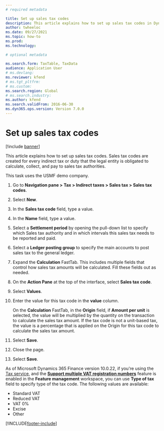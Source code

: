 ```yaml
--- 
# required metadata 
 
title: Set up sales tax codes
description: This article explains how to set up sales tax codes in Dynamics 365 Finance. 
author: twheeloc
ms.date: 09/27/2021
ms.topic: how-to 
ms.prod:  
ms.technology:  
 
# optional metadata 
 
ms.search.form: TaxTable, TaxData   
audience: Application User 
# ms.devlang:  
ms.reviewer: kfend
# ms.tgt_pltfrm:  
# ms.custom:  
ms.search.region: Global
# ms.search.industry: 
ms.author: kfend
ms.search.validFrom: 2016-06-30 
ms.dyn365.ops.version: Version 7.0.0 
---
```

# Set up sales tax codes

[!include [banner](../../includes/banner.md)]

This article explains how to set up sales tax codes. Sales tax codes are created for every indirect tax or duty that the legal entity is obligated to calculate, collect, and pay to sales tax authorities.

This task uses the USMF demo company.

1. Go to **Navigation pane > Tax > Indirect taxes > Sales tax > Sales tax codes**.
2. Select **New**.
3. In the **Sales tax code** field, type a value.
4. In the **Name** field, type a value.
5. Select a **Settlement period** by opening the pull-down list to specify which Sales tax authority and in which intervals this sales tax needs to be reported and paid.
6. Select a **Ledger posting group** to specify the main accounts to post sales tax to the general ledger.
7. Expand the **Calculation** FastTab. This includes multiple fields that control how sales tax amounts will be calculated. Fill these fields out as needed.  
8. On the **Action Pane** at the top of the interface, select **Sales tax code**.
9. Select **Values**.
10. Enter the value for this tax code in the **value** column.

    On the **Calculation** FastTab, in the **Origin** field, if **Amount per unit** is selected, the value will be multiplied by the quantity on the transaction to calculate the sales tax amount.  If the tax code is not a unit-based tax, the value is a percentage that is applied on the Origin for this tax code to calculate the sales tax amount.     

11. Select **Save**.
12. Close the page.
13. Select **Save**.

As of Microsoft Dynamics 365 Finance version 10.0.22, if you're using the [Tax service](../../localizations/global-tax-calcuation-service-overview.md), and the [**Support multiple VAT registration numbers**](../../localizations/emea-multiple-vat-registration-numbers.md) feature is enabled in the **Feature management** workspace, you can use **Type of tax** field to specify type of the tax code. The following values are available:

- Standard VAT
- Reduced VAT
- VAT 0%
- Excise
- Other

[!INCLUDE[footer-include](../../../includes/footer-banner.md)]
